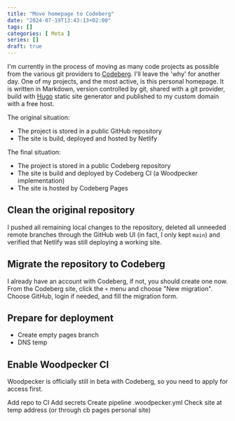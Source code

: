 ```yaml
---
title: "Move homepage to Codeberg"
date: "2024-07-19T13:43:13+02:00"
tags: []
categories: [ Meta ]
series: []
draft: true
---
```

I'm currently in the process of moving as many code projects as possible from the various git providers to [Codeberg](https://codeberg.org/). I'll leave the 'why' for another day. One of my projects, and the most active, is this personal homepage. It is written in Markdown, version controlled by git, shared with a git provider, build with [Hugo](https://gohugo.io/) static site generator and published to my custom domain with a free host.

The original situation:

- The project is stored in a public GitHub repository
- The site is build, deployed and hosted by Netlify

The final situation:

- The project is stored in a public Codeberg repository
- The site is build and deployed by Codeberg CI (a Woodpecker implementation)
- The site is hosted by Codeberg Pages

## Clean the original repository

I pushed all remaining local changes to the repository, deleted all unneeded remote branches through the GitHub web UI (in fact, I only kept `main`) and verified that Netlify was still deploying a working site.

## Migrate the repository to Codeberg

I already have an account with Codeberg, if not, you should create one now. From the Codeberg site, click the `+` menu and choose "New migration". Choose GitHub, login if needed, and fill the migration form.

## Prepare for deployment

- Create empty pages branch
- DNS temp

## Enable Woodpecker CI

Woodpecker is officially still in beta with Codeberg, so you need to apply for access first.

Add repo to CI
Add secrets
Create pipeline .woodpecker.yml
Check site at temp address (or through cb pages personal site)
